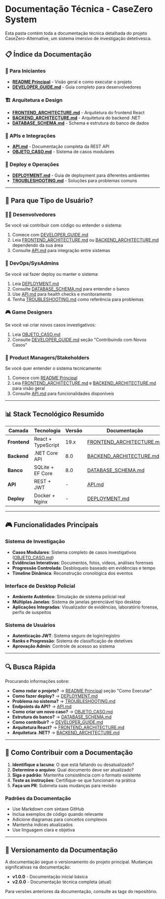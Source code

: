 # Documentação Técnica - CaseZero System

Esta pasta contém toda a documentação técnica detalhada do projeto CaseZero-Alternative, um sistema imersivo de investigação detetivesca.

## 📋 Índice da Documentação

### 🚀 Para Iniciantes
- **[README Principal](../README.md)** - Visão geral e como executar o projeto
- **[DEVELOPER_GUIDE.md](DEVELOPER_GUIDE.md)** - Guia completo para desenvolvedores

### 🏗️ Arquitetura e Design
- **[FRONTEND_ARCHITECTURE.md](FRONTEND_ARCHITECTURE.md)** - Arquitetura do frontend React
- **[BACKEND_ARCHITECTURE.md](BACKEND_ARCHITECTURE.md)** - Arquitetura do backend .NET
- **[DATABASE_SCHEMA.md](DATABASE_SCHEMA.md)** - Schema e estrutura do banco de dados

### 🔧 APIs e Integrações
- **[API.md](API.md)** - Documentação completa da REST API
- **[OBJETO_CASO.md](OBJETO_CASO.md)** - Sistema de casos modulares

### 🚀 Deploy e Operações
- **[DEPLOYMENT.md](DEPLOYMENT.md)** - Guia de deployment para diferentes ambientes
- **[TROUBLESHOOTING.md](TROUBLESHOOTING.md)** - Soluções para problemas comuns

---

## 🎯 Para que Tipo de Usuário?

### 👨‍💻 Desenvolvedores
Se você vai contribuir com código ou entender o sistema:
1. Comece com [DEVELOPER_GUIDE.md](DEVELOPER_GUIDE.md)
2. Leia [FRONTEND_ARCHITECTURE.md](FRONTEND_ARCHITECTURE.md) ou [BACKEND_ARCHITECTURE.md](BACKEND_ARCHITECTURE.md) dependendo da sua área
3. Consulte [API.md](API.md) para integração entre sistemas

### 🔧 DevOps/SysAdmins
Se você vai fazer deploy ou manter o sistema:
1. Leia [DEPLOYMENT.md](DEPLOYMENT.md)
2. Consulte [DATABASE_SCHEMA.md](DATABASE_SCHEMA.md) para entender o banco
3. Use [API.md](API.md) para health checks e monitoramento
4. Tenha [TROUBLESHOOTING.md](TROUBLESHOOTING.md) como referência para problemas

### 🎮 Game Designers
Se você vai criar novos casos investigativos:
1. Leia [OBJETO_CASO.md](OBJETO_CASO.md)
2. Consulte [DEVELOPER_GUIDE.md](DEVELOPER_GUIDE.md) seção "Contribuindo com Novos Casos"

### 🏢 Product Managers/Stakeholders
Se você quer entender o sistema tecnicamente:
1. Comece com [README Principal](../README.md)
2. Leia [FRONTEND_ARCHITECTURE.md](FRONTEND_ARCHITECTURE.md) e [BACKEND_ARCHITECTURE.md](BACKEND_ARCHITECTURE.md) para visão geral
3. Consulte [API.md](API.md) para funcionalidades disponíveis

---

## 📊 Stack Tecnológico Resumido

| Camada | Tecnologia | Versão | Documentação |
|--------|------------|--------|--------------|
| **Frontend** | React + TypeScript | 19.x | [FRONTEND_ARCHITECTURE.md](FRONTEND_ARCHITECTURE.md) |
| **Backend** | .NET Core API | 8.0 | [BACKEND_ARCHITECTURE.md](BACKEND_ARCHITECTURE.md) |
| **Banco** | SQLite + EF Core | 8.0 | [DATABASE_SCHEMA.md](DATABASE_SCHEMA.md) |
| **API** | REST + JWT | - | [API.md](API.md) |
| **Deploy** | Docker + Nginx | - | [DEPLOYMENT.md](DEPLOYMENT.md) |

---

## 🎮 Funcionalidades Principais

### Sistema de Investigação
- **Casos Modulares**: Sistema completo de casos investigativos ([OBJETO_CASO.md](OBJETO_CASO.md))
- **Evidências Interativas**: Documentos, fotos, vídeos, análises forenses
- **Progressão Controlada**: Desbloqueio baseado em evidências e tempo
- **Timeline Dinâmica**: Reconstrução cronológica dos eventos

### Interface de Desktop Policial
- **Ambiente Autêntico**: Simulação de sistema policial real
- **Múltiplas Janelas**: Sistema de janelas gerenciável tipo desktop
- **Aplicações Integradas**: Visualizador de evidências, laboratório forense, perfis de suspeitos

### Sistema de Usuários
- **Autenticação JWT**: Sistema seguro de login/registro
- **Ranks e Progressão**: Sistema de classificação de detetives
- **Aprovação Admin**: Controle de acesso ao sistema

---

## 🔍 Busca Rápida

Procurando informações sobre:

- **Como rodar o projeto?** → [README Principal](../README.md) seção "Como Executar"
- **Como fazer deploy?** → [DEPLOYMENT.md](DEPLOYMENT.md)
- **Problema no sistema?** → [TROUBLESHOOTING.md](TROUBLESHOOTING.md)
- **Endpoints da API?** → [API.md](API.md)
- **Como criar um novo caso?** → [OBJETO_CASO.md](OBJETO_CASO.md)
- **Estrutura do banco?** → [DATABASE_SCHEMA.md](DATABASE_SCHEMA.md)
- **Como contribuir?** → [DEVELOPER_GUIDE.md](DEVELOPER_GUIDE.md)
- **Arquitetura React?** → [FRONTEND_ARCHITECTURE.md](FRONTEND_ARCHITECTURE.md)
- **Arquitetura .NET?** → [BACKEND_ARCHITECTURE.md](BACKEND_ARCHITECTURE.md)

---

## 📝 Como Contribuir com a Documentação

1. **Identifique a lacuna**: O que está faltando ou desatualizado?
2. **Determine o arquivo**: Qual documento deve ser atualizado?
3. **Siga o padrão**: Mantenha consistência com o formato existente
4. **Teste as instruções**: Certifique-se que funcionam na prática
5. **Faça um PR**: Submeta suas mudanças para revisão

### Padrões da Documentação
- Use Markdown com sintaxe GitHub
- Inclua exemplos de código quando relevante
- Adicione diagramas para conceitos complexos
- Mantenha índices atualizados
- Use linguagem clara e objetiva

---

## 🔄 Versionamento da Documentação

A documentação segue o versionamento do projeto principal. Mudanças significativas na documentação:

- **v1.0.0** - Documentação inicial básica
- **v2.0.0** - Documentação técnica completa (atual)

Para versões anteriores da documentação, consulte as tags do repositório.